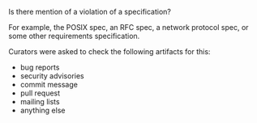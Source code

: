 Is there mention of a violation of a specification? 

For example, the POSIX spec, an RFC spec, a network protocol spec, or some other requirements specification.

Curators were asked to check the following artifacts for this:
* bug reports
* security advisories
* commit message
* pull request
* mailing lists
* anything else